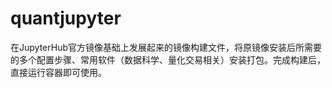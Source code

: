 # quantjupyter
在JupyterHub官方镜像基础上发展起来的镜像构建文件，将原镜像安装后所需要的多个配置步骤、常用软件（数据科学、量化交易相关）安装打包。完成构建后，直接运行容器即可使用。
